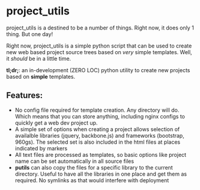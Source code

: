 project\_utils
=============
 project\_utils is a destined to be a number of things. Right now, it does only 1
thing. But one day!

 Right now, project\_utils is a simple python script that can be used to create new
web based project source trees based on *very* simple templates. Well, it
_should_ be in a little time.

__tl;dr;__: an in-development (ZERO LOC) python utility to create new projects based
on __simple__ templates.

Features:
---------
- No config file required for template creation. Any directory will do. Which means
that you can store anything, including nginx configs to quickly get a web dev project
up.
- A simple set of options when creating a project allows selection of availalble
libraries (jquery, backbone.js) and frameworks (bootstrap, 960gs). The selected
set is also included in the html files at places indicated by markers
- All text files are processed as templates, so basic options like project name can
be set automatically in all source files
- __putils__ can also copy the files for a specific library to the current directory.
Useful to have all the libraries in one place and get them as required. No symlinks 
as that would interfere with deployment

